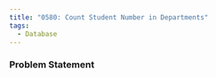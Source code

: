 ```yaml
---
title: "0580: Count Student Number in Departments"
tags:
  - Database
---
```

### Problem Statement

